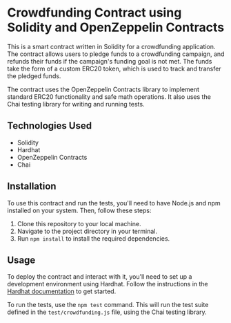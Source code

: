# Crowdfunding Contract using Solidity and OpenZeppelin Contracts

This is a smart contract written in Solidity for a crowdfunding application. The contract allows users to pledge funds to a crowdfunding campaign, and refunds their funds if the campaign's funding goal is not met. The funds take the form of a custom ERC20 token, which is used to track and transfer the pledged funds.

The contract uses the OpenZeppelin Contracts library to implement standard ERC20 functionality and safe math operations. It also uses the Chai testing library for writing and running tests.

## Technologies Used

- Solidity
- Hardhat
- OpenZeppelin Contracts
- Chai

## Installation

To use this contract and run the tests, you'll need to have Node.js and npm installed on your system. Then, follow these steps:

1. Clone this repository to your local machine.
2. Navigate to the project directory in your terminal.
3. Run `npm install` to install the required dependencies.

## Usage

To deploy the contract and interact with it, you'll need to set up a development environment using Hardhat. Follow the instructions in the [Hardhat documentation](https://hardhat.org/getting-started/) to get started.


To run the tests, use the `npm test` command. This will run the test suite defined in the `test/crowdfunding.js` file, using the Chai testing library.


